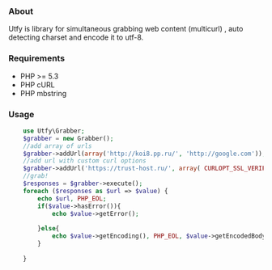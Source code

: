 ### About

Utfy is library for simultaneous grabbing web content (multicurl) , auto detecting charset and encode it to utf-8.

### Requirements

* PHP >= 5.3
* PHP cURL
* PHP mbstring

### Usage
```php
    use Utfy\Grabber;
    $grabber = new Grabber();
    //add array of urls
    $grabber->addUrl(array('http://koi8.pp.ru/', 'http://google.com'));
    //add url with custom curl options
    $grabber->addUrl('https://trust-host.ru/', array( CURLOPT_SSL_VERIFYPEER =>0,  CURLOPT_SSL_VERIFYHOST => 0));
    //grab!   
    $responses = $grabber->execute();
    foreach ($responses as $url => $value) {
        echo $url, PHP_EOL;
        if($value->hasError()){
            echo $value->getError();
            
        }else{
            echo $value->getEncoding(), PHP_EOL, $value->getEncodedBody();
        }
        
    }

```

